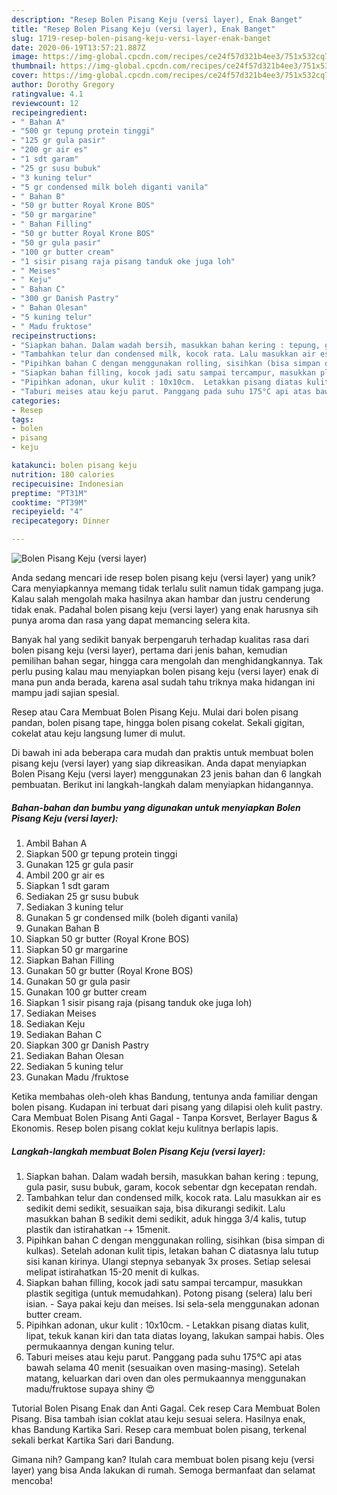 ```yaml
---
description: "Resep Bolen Pisang Keju (versi layer), Enak Banget"
title: "Resep Bolen Pisang Keju (versi layer), Enak Banget"
slug: 1719-resep-bolen-pisang-keju-versi-layer-enak-banget
date: 2020-06-19T13:57:21.887Z
image: https://img-global.cpcdn.com/recipes/ce24f57d321b4ee3/751x532cq70/bolen-pisang-keju-versi-layer-foto-resep-utama.jpg
thumbnail: https://img-global.cpcdn.com/recipes/ce24f57d321b4ee3/751x532cq70/bolen-pisang-keju-versi-layer-foto-resep-utama.jpg
cover: https://img-global.cpcdn.com/recipes/ce24f57d321b4ee3/751x532cq70/bolen-pisang-keju-versi-layer-foto-resep-utama.jpg
author: Dorothy Gregory
ratingvalue: 4.1
reviewcount: 12
recipeingredient:
- " Bahan A"
- "500 gr tepung protein tinggi"
- "125 gr gula pasir"
- "200 gr air es"
- "1 sdt garam"
- "25 gr susu bubuk"
- "3 kuning telur"
- "5 gr condensed milk boleh diganti vanila"
- " Bahan B"
- "50 gr butter Royal Krone BOS"
- "50 gr margarine"
- " Bahan Filling"
- "50 gr butter Royal Krone BOS"
- "50 gr gula pasir"
- "100 gr butter cream"
- "1 sisir pisang raja pisang tanduk oke juga loh"
- " Meises"
- " Keju"
- " Bahan C"
- "300 gr Danish Pastry"
- " Bahan Olesan"
- "5 kuning telur"
- " Madu fruktose"
recipeinstructions:
- "Siapkan bahan. Dalam wadah bersih, masukkan bahan kering : tepung, gula pasir, susu bubuk, garam, kocok sebentar dgn kecepatan rendah."
- "Tambahkan telur dan condensed milk, kocok rata. Lalu masukkan air es sedikit demi sedikit, sesuaikan saja, bisa dikurangi sedikit. Lalu masukkan bahan B sedikit demi sedikit, aduk hingga 3/4 kalis, tutup plastik dan istirahatkan -+ 15menit."
- "Pipihkan bahan C dengan menggunakan rolling, sisihkan (bisa simpan di kulkas). Setelah adonan kulit tipis, letakan bahan C diatasnya lalu tutup sisi kanan kirinya. Ulangi stepnya sebanyak 3x proses. Setiap selesai melipat istirahatkan 15-20 menit di kulkas."
- "Siapkan bahan filling, kocok jadi satu sampai tercampur, masukkan plastik segitiga (untuk memudahkan). Potong pisang (selera) lalu beri isian. Saya pakai keju dan meises. Isi sela-sela menggunakan adonan butter cream."
- "Pipihkan adonan, ukur kulit : 10x10cm.  Letakkan pisang diatas kulit, lipat, tekuk kanan kiri dan tata diatas loyang, lakukan sampai habis. Oles permukaannya dengan kuning telur."
- "Taburi meises atau keju parut. Panggang pada suhu 175°C api atas bawah selama 40 menit (sesuaikan oven masing-masing). Setelah matang, keluarkan dari oven dan oles permukaannya menggunakan madu/fruktose supaya shiny 😍"
categories:
- Resep
tags:
- bolen
- pisang
- keju

katakunci: bolen pisang keju 
nutrition: 180 calories
recipecuisine: Indonesian
preptime: "PT31M"
cooktime: "PT39M"
recipeyield: "4"
recipecategory: Dinner

---
```



![Bolen Pisang Keju (versi layer)](https://img-global.cpcdn.com/recipes/ce24f57d321b4ee3/751x532cq70/bolen-pisang-keju-versi-layer-foto-resep-utama.jpg)

Anda sedang mencari ide resep bolen pisang keju (versi layer) yang unik? Cara menyiapkannya memang tidak terlalu sulit namun tidak gampang juga. Kalau salah mengolah maka hasilnya akan hambar dan justru cenderung tidak enak. Padahal bolen pisang keju (versi layer) yang enak harusnya sih punya aroma dan rasa yang dapat memancing selera kita.

Banyak hal yang sedikit banyak berpengaruh terhadap kualitas rasa dari bolen pisang keju (versi layer), pertama dari jenis bahan, kemudian pemilihan bahan segar, hingga cara mengolah dan menghidangkannya. Tak perlu pusing kalau mau menyiapkan bolen pisang keju (versi layer) enak di mana pun anda berada, karena asal sudah tahu triknya maka hidangan ini mampu jadi sajian spesial.

Resep atau Cara Membuat Bolen Pisang Keju. Mulai dari bolen pisang pandan, bolen pisang tape, hingga bolen pisang cokelat. Sekali gigitan, cokelat atau keju langsung lumer di mulut.


Di bawah ini ada beberapa cara mudah dan praktis untuk membuat bolen pisang keju (versi layer) yang siap dikreasikan. Anda dapat menyiapkan Bolen Pisang Keju (versi layer) menggunakan 23 jenis bahan dan 6 langkah pembuatan. Berikut ini langkah-langkah dalam menyiapkan hidangannya.

<!--inarticleads1-->

##### Bahan-bahan dan bumbu yang digunakan untuk menyiapkan Bolen Pisang Keju (versi layer):

1. Ambil  Bahan A
1. Siapkan 500 gr tepung protein tinggi
1. Gunakan 125 gr gula pasir
1. Ambil 200 gr air es
1. Siapkan 1 sdt garam
1. Sediakan 25 gr susu bubuk
1. Sediakan 3 kuning telur
1. Gunakan 5 gr condensed milk (boleh diganti vanila)
1. Gunakan  Bahan B
1. Siapkan 50 gr butter (Royal Krone BOS)
1. Siapkan 50 gr margarine
1. Siapkan  Bahan Filling
1. Gunakan 50 gr butter (Royal Krone BOS)
1. Gunakan 50 gr gula pasir
1. Gunakan 100 gr butter cream
1. Siapkan 1 sisir pisang raja (pisang tanduk oke juga loh)
1. Sediakan  Meises
1. Sediakan  Keju
1. Sediakan  Bahan C
1. Siapkan 300 gr Danish Pastry
1. Sediakan  Bahan Olesan
1. Sediakan 5 kuning telur
1. Gunakan  Madu /fruktose


Ketika membahas oleh-oleh khas Bandung, tentunya anda familiar dengan bolen pisang. Kudapan ini terbuat dari pisang yang dilapisi oleh kulit pastry. Cara Membuat Bolen Pisang Anti Gagal - Tanpa Korsvet, Berlayer Bagus &amp; Ekonomis. Resep bolen pisang coklat keju kulitnya berlapis lapis. 

<!--inarticleads2-->

##### Langkah-langkah membuat Bolen Pisang Keju (versi layer):

1. Siapkan bahan. Dalam wadah bersih, masukkan bahan kering : tepung, gula pasir, susu bubuk, garam, kocok sebentar dgn kecepatan rendah.
1. Tambahkan telur dan condensed milk, kocok rata. Lalu masukkan air es sedikit demi sedikit, sesuaikan saja, bisa dikurangi sedikit. Lalu masukkan bahan B sedikit demi sedikit, aduk hingga 3/4 kalis, tutup plastik dan istirahatkan -+ 15menit.
1. Pipihkan bahan C dengan menggunakan rolling, sisihkan (bisa simpan di kulkas). Setelah adonan kulit tipis, letakan bahan C diatasnya lalu tutup sisi kanan kirinya. Ulangi stepnya sebanyak 3x proses. Setiap selesai melipat istirahatkan 15-20 menit di kulkas.
1. Siapkan bahan filling, kocok jadi satu sampai tercampur, masukkan plastik segitiga (untuk memudahkan). Potong pisang (selera) lalu beri isian. - Saya pakai keju dan meises. Isi sela-sela menggunakan adonan butter cream.
1. Pipihkan adonan, ukur kulit : 10x10cm.  - Letakkan pisang diatas kulit, lipat, tekuk kanan kiri dan tata diatas loyang, lakukan sampai habis. Oles permukaannya dengan kuning telur.
1. Taburi meises atau keju parut. Panggang pada suhu 175°C api atas bawah selama 40 menit (sesuaikan oven masing-masing). Setelah matang, keluarkan dari oven dan oles permukaannya menggunakan madu/fruktose supaya shiny 😍


Tutorial Bolen Pisang Enak dan Anti Gagal. Cek resep Cara Membuat Bolen Pisang. Bisa tambah isian coklat atau keju sesuai selera. Hasilnya enak, khas Bandung Kartika Sari. Resep cara membuat bolen pisang, terkenal sekali berkat Kartika Sari dari Bandung. 

Gimana nih? Gampang kan? Itulah cara membuat bolen pisang keju (versi layer) yang bisa Anda lakukan di rumah. Semoga bermanfaat dan selamat mencoba!
